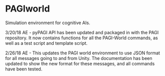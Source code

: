 # PAGIworld
Simulation environment for cognitive AIs.

3/20/18 AE - pyPAGI API has been updated and packaged in with the PAGI repository. It now contains functions
for all the PAGI-World commands, as well as a test script and template script.

2/26/18 AE - This updates the PAGI world environment to use JSON format for all messages going to and from Unity. The documentation has been updated to show the new format for these messages, and all commands have been tested.
